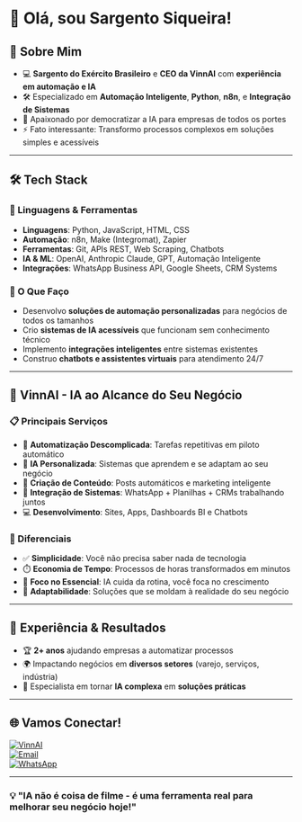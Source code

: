 # 👋 Olá, sou Sargento Siqueira!

## 🚀 Sobre Mim
- 💻 **Sargento do Exército Brasileiro** e **CEO da VinnAI** com **experiência em automação e IA**
- 🛠️ Especializado em **Automação Inteligente**, **Python**, **n8n**, e **Integração de Sistemas**
- 🌟 Apaixonado por democratizar a IA para empresas de todos os portes
- ⚡ Fato interessante: Transformo processos complexos em soluções simples e acessíveis

---

## 🛠️ Tech Stack
### 🔧 Linguagens & Ferramentas
- **Linguagens**: Python, JavaScript, HTML, CSS
- **Automação**: n8n, Make (Integromat), Zapier
- **Ferramentas**: Git, APIs REST, Web Scraping, Chatbots
- **IA & ML**: OpenAI, Anthropic Claude, GPT, Automação Inteligente
- **Integrações**: WhatsApp Business API, Google Sheets, CRM Systems

### 🚀 O Que Faço
- Desenvolvo **soluções de automação personalizadas** para negócios de todos os tamanhos
- Crio **sistemas de IA acessíveis** que funcionam sem conhecimento técnico
- Implemento **integrações inteligentes** entre sistemas existentes
- Construo **chatbots e assistentes virtuais** para atendimento 24/7

---

## 🏢 VinnAI - IA ao Alcance do Seu Negócio

### 📋 Principais Serviços
- 🤖 **Automatização Descomplicada**: Tarefas repetitivas em piloto automático
- 🧠 **IA Personalizada**: Sistemas que aprendem e se adaptam ao seu negócio
- 📱 **Criação de Conteúdo**: Posts automáticos e marketing inteligente
- 🔗 **Integração de Sistemas**: WhatsApp + Planilhas + CRMs trabalhando juntos
- 💻 **Desenvolvimento**: Sites, Apps, Dashboards BI e Chatbots

### 🎯 Diferenciais
- ✅ **Simplicidade**: Você não precisa saber nada de tecnologia
- ⏱️ **Economia de Tempo**: Processos de horas transformados em minutos
- 🎯 **Foco no Essencial**: IA cuida da rotina, você foca no crescimento
- 🔄 **Adaptabilidade**: Soluções que se moldam à realidade do seu negócio

---

## 🌟 Experiência & Resultados
- 🏆 **2+ anos** ajudando empresas a automatizar processos
- 🌍 Impactando negócios em **diversos setores** (varejo, serviços, indústria)
- 🤖 Especialista em tornar **IA complexa** em **soluções práticas**

---

## 🌐 Vamos Conectar!
[![VinnAI](https://img.shields.io/badge/VinnAI-%23FF6B35.svg?style=for-the-badge&logo=robot)](https://vinnai.tech)  
[![Email](https://img.shields.io/badge/Email-contato@vinnai.tech-%23EA4335.svg?style=for-the-badge&logo=gmail)](mailto:contato@vinnai.tech)  
[![WhatsApp](https://img.shields.io/badge/WhatsApp-%2B55%2071%2098122--6491-%2325D366.svg?style=for-the-badge&logo=whatsapp)](https://wa.me/5571981226491)

---

### 💡 "IA não é coisa de filme - é uma ferramenta real para melhorar seu negócio hoje!"
